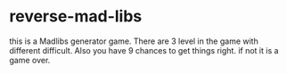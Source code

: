 # reverse-mad-libs
this is a Madlibs generator game. There are 3 level in the game with different difficult. Also you have 9 chances to get things right. if not it is a game over. 
